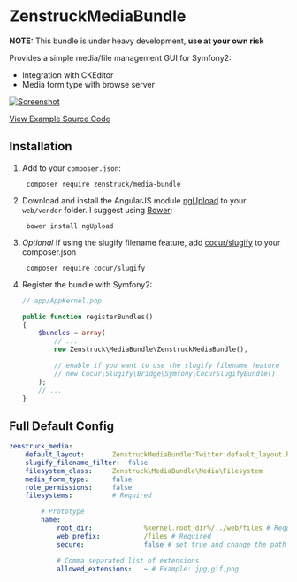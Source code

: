 # ZenstruckMediaBundle

**NOTE:** This bundle is under heavy development, **use at your own risk**

Provides a simple media/file management GUI for Symfony2:

* Integration with CKEditor
* Media form type with browse server

[![Screenshot][1]][2]

[View Example Source Code][2]

## Installation

1. Add to your `composer.json`:

        composer require zenstruck/media-bundle

2. Download and install the AngularJS module [ngUpload][3] to your `web/vendor` folder. I suggest using
   [Bower][4]:

        bower install ngUpload

3. *Optional*  If using the slugify filename feature, add [cocur/slugify][5] to your composer.json

        composer require cocur/slugify

4. Register the bundle with Symfony2:

    ```php
    // app/AppKernel.php

    public function registerBundles()
    {
        $bundles = array(
            // ...
            new Zenstruck\MediaBundle\ZenstruckMediaBundle(),

            // enable if you want to use the slugify filename feature
            // new Cocur\Slugify\Bridge\Symfony\CocurSlugifyBundle()
        );
        // ...
    }
    ```

## Full Default Config

```yaml
zenstruck_media:
    default_layout:       ZenstruckMediaBundle:Twitter:default_layout.html.twig
    slugify_filename_filter:  false
    filesystem_class:     Zenstruck\MediaBundle\Media\Filesystem
    media_form_type:      false
    role_permissions:     false
    filesystems:          # Required

        # Prototype
        name:
            root_dir:             %kernel.root_dir%/../web/files # Required
            web_prefix:           /files # Required
            secure:               false # set true and change the path to a non public path for secure file downloads

            # Comma separated list of extensions
            allowed_extensions:   ~ # Example: jpg,gif,png
```

[1]: https://lh5.googleusercontent.com/-c7FHKPXsrvg/UYuZtMA3pKI/AAAAAAAAKGA/82ZdM0Tpr4Y/w963-h438-no/zenstruck-media.png
[2]: https://github.com/kbond/sandbox
[3]: http://twilson63.github.io/ngUpload/
[4]: http://bower.io/
[5]: https://github.com/cocur/slugify#symfony2
